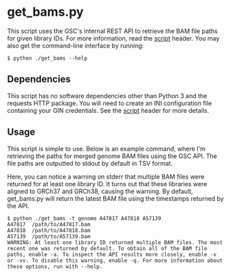 # get_bams.py

This script uses the GSC's internal REST API to retrieve the BAM file paths for given library IDs. 
For more information, read the [script](get_bams.py) header. You may also get the command-line interface by running: 

```console
$ python ./get_bams --help
```


## Dependencies

This script has no software dependencies other than Python 3 and the requests HTTP package. 
You will need to create an INI configuration file containing your GIN credentials. 
See the [script](get_bams.py) header for more details.


## Usage

This script is simple to use. 
Below is an example command, where I'm retrieving the paths for merged genome BAM files using the GSC API. 
The file paths are outputted to stdout by default in TSV format.

Here, you can notice a warning on stderr that multiple BAM files were returned for at least one library ID. 
It turns out that these libraries were aligned to GRCh37 and GRCh38, causing the warning. 
By default, get_bams.py will return the latest BAM file using the timestamps returned by the API.

```console
$ python ./get_bams -t genome A47817 A47818 A57139
A47817  /path/to/A47817.bam
A47818  /path/to/A47818.bam
A57139  /path/to/A57139.bam
WARNING: At least one library ID returned multiple BAM files. The most recent one was returned by default. To obtain all of the BAM file paths, enable -a. To inspect the API results more closely, enable -v or -vv. To disable this warning, enable -q. For more information about these options, run with --help.
```

